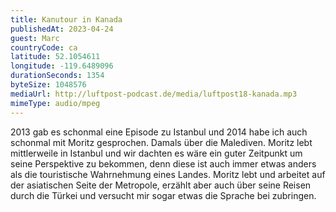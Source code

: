```yaml
---
title: Kanutour in Kanada
publishedAt: 2023-04-24
guest: Marc
countryCode: ca
latitude: 52.1054611
longitude: -119.6489096
durationSeconds: 1354
byteSize: 1048576 
mediaUrl: http://luftpost-podcast.de/media/luftpost18-kanada.mp3
mimeType: audio/mpeg
---
```


2013 gab es schonmal eine Episode zu Istanbul und 2014 habe ich auch schonmal mit Moritz gesprochen. Damals über die Malediven. Moritz lebt mittlerweile in Istanbul und wir dachten es wäre ein guter Zeitpunkt um seine Perspektive zu bekommen, denn diese ist auch immer etwas anders als die touristische Wahrnehmung eines Landes. Moritz lebt und arbeitet auf der asiatischen Seite der Metropole, erzählt aber auch über seine Reisen durch die Türkei und versucht mir sogar etwas die Sprache bei zubringen.
